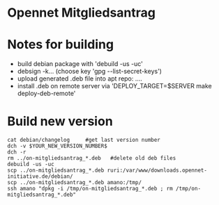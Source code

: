 # Opennet Mitgliedsantrag

# Notes for building
* build debian package with 'debuild -us -uc'
* debsign -k... (choose key 'gpg --list-secret-keys')
* upload generated .deb file into apt repo: ....
* install .deb on remote server via 'DEPLOY_TARGET=$SERVER make deploy-deb-remote'

# Build new version

    cat debian/changelog     #get last version number
    dch -v $YOUR_NEW_VERSION_NUMBER$
    dch -r
    rm ../on-mitgliedsantrag_*.deb   #delete old deb files
    debuild -us -uc
    scp ../on-mitgliedsantrag_*.deb ruri:/var/www/downloads.opennet-initiative.de/debian/
    scp ../on-mitgliedsantrag_*.deb amano:/tmp/
    ssh amano "dpkg -i /tmp/on-mitgliedsantrag_*.deb ; rm /tmp/on-mitgliedsantrag_*.deb"
